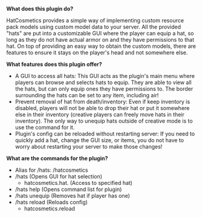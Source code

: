 **What does this plugin do?**

HatCosmetics provides a simple way of implementing custom resource pack models using custom model data to your server. All the provided "hats" are put into a customizable GUI where the player can equip a hat, so long as they do not have actual armor on and they have permissions to that hat. On top of providing an easy way to obtain the custom models, there are features to ensure it stays on the player's head and not somewhere else.

**What features does this plugin offer?**
- A GUI to access all hats: This GUI acts as the plugin's main menu where players can browse and selects hats to equip. They are able to view all the hats, but can only equip ones they have permissions to. The border surrounding the hats can be set to any item, including air!
- Prevent removal of hat from death/inventory: Even if keep inventory is disabled, players will not be able to drop their hat or put it somewhere else in their inventory (creative players can freely move hats in their inventory). The only way to unequip hats outside of creative mode is to use the command for it.
- Plugin's config can be reloaded without restarting server: If you need to quickly add a hat, change the GUI size, or items, you do not have to worry about restarting your server to make those changes!


**What are the commands for the plugin?**

- Alias for /hats: /hatcosmetics
- /hats (Opens GUI for hat selection)
  - hatcosmetics.hat.<hat> (Access to specified hat)
- /hats help (Opens command list for plugin)
- /hats unequip (Removes hat if player has one)
- /hats reload (Reloads config)
  - hatcosmetics.reload
